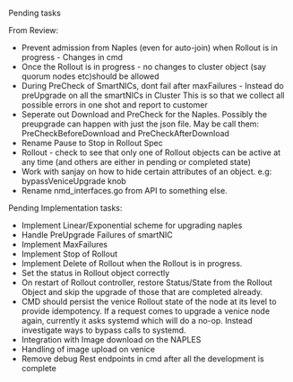 Pending tasks

From Review:

* Prevent admission from Naples (even for auto-join) when Rollout is in progress - Changes in cmd
* Once the Rollout is in progress - no changes to cluster object  (say quorum nodes etc)should be allowed
* During PreCheck of SmartNICs, dont fail after maxFailures - Instead do preUpgrade on all the smartNICs in Cluster
    This is so that we collect all possible errors in one shot and report to customer
* Seperate out Download and PreCheck for the Naples. Possibly the preupgrade can happen with just the json file.
    May be call them: PreCheckBeforeDownload and PreCheckAfterDownload
* Rename Pause to Stop in Rollout Spec
* Rollout - check to see that only one of Rollout objects can be active at any time (and others are either in pending or
    completed state)  
* Work with sanjay on how to hide certain attributes of an object.
    e.g: bypassVeniceUpgrade knob
* Rename nmd_interfaces.go from API to something else.

Pending Implementation tasks:
* Implement Linear/Exponential scheme for upgrading naples
* Handle PreUpgrade Failures of smartNIC
* Implement MaxFailures 
* Implement Stop of Rollout
* Implement Delete of Rollout when the Rollout is in progress.
* Set the status in Rollout object correctly
* On restart of Rollout controller, restore Status/State from the Rollout Object and skip the upgrade of those that are 
    completed already.
* CMD should persist the venice Rollout state of the node at its level to provide idempotency.
    If a request comes to upgrade a venice node again, currently it asks systemd which will do a no-op. 
    Instead  investigate ways to bypass calls to systemd.
* Integration with Image download on the NAPLES
* Handling of image upload on venice
* Remove debug Rest endpoints in cmd after all the development is complete
 
